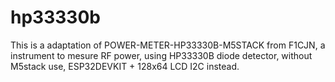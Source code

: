 # hp33330b
This is a adaptation of POWER-METER-HP33330B-M5STACK from F1CJN, a instrument to mesure RF power, using HP33330B diode detector, without M5stack use, ESP32DEVKIT + 128x64 LCD I2C instead.
